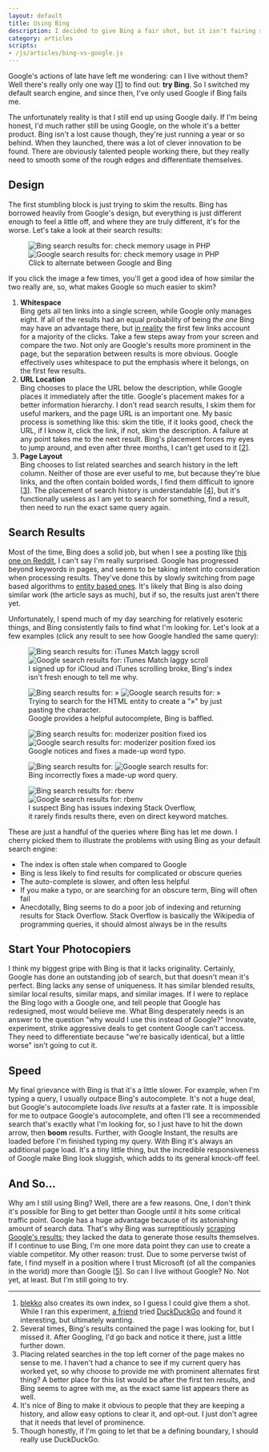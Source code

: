 ```yaml
---
layout: default
title: Using Bing
description: I decided to give Bing a fair shot, but it isn't fairing so well.
category: articles
scripts:
- /js/articles/bing-vs-google.js
---
```

Google's actions of late have left me wondering: can I live without them? Well there's really only one way \[[1](#footnotes)\] to find out: **try Bing**. So I switched my default search engine, and since then, I've only used Google if Bing fails me. 

The unfortunately reality is that I still end up using Google daily. If I'm being honest, I'd much rather still be using Google, on the whole it's a better product. Bing isn't a lost cause though, they're just running a year or so behind. When they launched, there was a lot of clever innovation to be found. There are obviously talented people working there, but they really need to smooth some of the rough edges and differentiate themselves.

## Design

The first stumbling block is just trying to skim the results. Bing has borrowed heavily from Google's design, but everything is just different enough to feel a little off, and where they are truly different, it's for the worse. Let's take a look at their search results:

<figure class="full" id="results-comparison">
	<img src="http://static.keithsilgard.com/images/articles/bing-vs-google/example-1-bing.png" alt="Bing search results for: check memory usage in PHP">
	<img src="http://static.keithsilgard.com/images/articles/bing-vs-google/example-1-google.png" alt="Google search results for: check memory usage in PHP">
	<figcaption>Click to alternate between Google and Bing</figcaption>
</figure>

If you click the image a few times, you'll get a good idea of how similar the two really are, so, what makes Google so much easier to skim?

1.	**Whitespace**  
	Bing gets all ten links into a single screen, while Google only manages eight. If all of the results had an equal probability of being *the one* Bing may have an advantage there, but [in reality](http://www.seomoz.org/blog/mission-imposserpble-establishing-clickthrough-rates) the first few links account for a majority of the clicks. Take a few steps away from your screen and compare the two. Not only are Google's results more prominent in the page, but the separation between results is more obvious. Google effectively uses whitespace to put the emphasis where it belongs, on the first few results.
2.	**URL Location**  
	Bing chooses to place the URL below the description, while Google places it immediately after the title. Google's placement makes for a better information hierarchy. I don't read search results, I skim them for useful markers, and the page URL is an important one. My basic process is something like this: skim the title, if it looks good, check the URL, if I know it, click the link, if not, skim the description. A failure at any point takes me to the next result. Bing's placement forces my eyes to jump around, and even after three months, I can't get used to it \[[2](#footnotes)\].
3.	**Page Layout**  
	Bing chooses to list related searches and search history in the left column. Neither of those are ever useful to me, but because they're blue links, and the often contain bolded words, I find them difficult to ignore \[[3](#footnotes)\]. The placement of search history is understandable \[[4](#footnotes)\], but it's functionally useless as I am yet to search for something, find a result, then need to run the exact same query again.

## Search Results

Most of the time, Bing does a solid job, but when I see a posting like [this one on Reddit](http://www.reddit.com/r/pics/comments/l80eb/why_i_use_google_a_comparison_vs_bing_yahoo/), I can't say I'm really surprised. Google has progressed beyond keywords in pages, and seems to be taking intent into consideration when processing results. They've done this by slowly switching from page based algorithms to [entity based ones](http://justinbriggs.org/entity-search-results-the-on-going-evolution-of-search). It's likely that Bing is also doing similar work (the article says as much), but if so, the results just aren't there yet.

Unfortunately, I spend much of my day searching for relatively esoteric things, and Bing consistently fails to find what I'm looking for. Let's look at a few examples (click any result to see how Google handled the same query): 

<figure class="full">
	<img src="http://static.keithsilgard.com/images/articles/bing-vs-google/example-2-bing.png" alt="Bing search results for: iTunes Match laggy scroll">
	<img src="http://static.keithsilgard.com/images/articles/bing-vs-google/example-2-google.png" alt="Google search results for: iTunes Match laggy scroll">
	<figcaption>I signed up for iCloud and iTunes scrolling broke, Bing's index isn't fresh enough to tell me why.</figcaption>
</figure>

<figure class="full">
	<img src="http://static.keithsilgard.com/images/articles/bing-vs-google/example-3-bing.png" alt="Bing search results for: &raquo;">
	<img src="http://static.keithsilgard.com/images/articles/bing-vs-google/example-3-google.png" alt="Google search results for: &raquo;">
	<figcaption>Trying to search for the HTML entity to create a "&raquo;" by just pasting the character.<br> Google provides a helpful autocomplete, Bing is baffled.</figcaption>
</figure>

<figure class="full">
	<img src="http://static.keithsilgard.com/images/articles/bing-vs-google/example-4-bing.png" alt="Bing search results for: moderizer position fixed ios">
	<img src="http://static.keithsilgard.com/images/articles/bing-vs-google/example-4-google.png" alt="Google search results for: moderizer position fixed ios">
	<figcaption>Google notices and fixes a made-up word typo.</figcaption>
</figure>

<figure class="full">
	<img src="http://static.keithsilgard.com/images/articles/bing-vs-google/example-5-bing.png" alt="Bing search results for: ">
	<img src="http://static.keithsilgard.com/images/articles/bing-vs-google/example-5-google.png" alt="Google search results for: ">
	<figcaption>Bing incorrectly fixes a made-up word query.</figcaption>
</figure>

<figure class="full">
	<img src="http://static.keithsilgard.com/images/articles/bing-vs-google/example-6-bing.png" alt="Bing search results for: rbenv">
	<img src="http://static.keithsilgard.com/images/articles/bing-vs-google/example-6-google.png" alt="Google search results for: rbenv">
	<figcaption>I suspect Bing has issues indexing Stack Overflow, <br>it rarely finds results there, even on direct keyword matches.</figcaption>
</figure>

These are just a handful of the queries where Bing has let me down. I cherry picked them to illustrate the problems with using Bing as your default search engine:

- 	The index is often stale when compared to Google
- 	Bing is less likely to find results for complicated or obscure queries
- 	The auto-complete is slower, and often less helpful
- 	If you make a typo, or are searching for an obscure term, Bing will often fail
- 	Anecdotally, Bing seems to do a poor job of indexing and returning results for Stack Overflow. Stack Overflow is basically the Wikipedia of programming queries, it should almost always be in the results

## Start Your Photocopiers

I think my biggest gripe with Bing is that it lacks originality. Certainly, Google has done an outstanding job of search, but that doesn't mean it's perfect. Bing lacks any sense of uniqueness. It has similar blended results, similar local results, similar maps, and similar images. If I were to replace the Bing logo with a Google one, and tell people that Google has redesigned, most would believe me. What Bing desperately needs is an answer to the question "why would I use this instead of Google?" Innovate, experiment, strike aggressive deals to get content Google can't access. They need to differentiate because "we're basically identical, but a little worse" isn't going to cut it.

## Speed

My final grievance with Bing is that it's a little slower. For example, when I'm typing a query, I usually outpace Bing's autocomplete. It's not a huge deal, but Google's autocomplete loads *live results* at a faster rate. It is impossible for me to outpace Google's autocomplete, and often I'll see a recommended search that's exactly what I'm looking for, so I just have to hit the down arrow, then **boom** results. Further, with Google Instant, the results are loaded before I'm finished typing my query. With Bing it's always an additional page load. It's a tiny little thing, but the incredible responsiveness of Google make Bing look sluggish, which adds to its general knock-off feel.

## And So...

Why am I still using Bing? Well, there are a few reasons. One, I don't think it's possible for Bing to get better than Google until it hits some critical traffic point. Google has a huge advantage because of its astonishing amount of search data. That's why Bing was surreptitiously [scraping Google's results](http://searchengineland.com/google-bing-is-cheating-copying-our-search-results-62914); they lacked the data to generate those results themselves. If I continue to use Bing, I'm one more data point they can use to create a viable competitor. My other reason: trust. Due to some perverse twist of fate, I find myself in a position where I trust Microsoft (of all the companies in the world) more than Google \[[5](#footnotes)\]. So can I live without Google? No. Not yet, at least. But I'm still going to try.
	
<hr id="footnotes">

1.	[blekko](http://www.blekko.com) also creates its own index, so I guess I could give them a shot. While I ran this experiment, [a friend](http://brenthousen.com) tried [DuckDuckGo](http://duckduckgo.com) and found it interesting, but ultimately wanting.
2.	Several times, Bing's results contained the page I was looking for, but I missed it. After Googling, I'd go back and notice it there, just a little further down.
3.	Placing related searches in the top left corner of the page makes no sense to me. I haven't had a chance to see if my current query has worked yet, so why choose to provide me with prominent alternates first thing? A better place for this list would be after the first ten results, and Bing seems to agree with me, as the exact same list appears there as well.
4.	It's nice of Bing to make it obvious to people that they are keeping a history, and allow easy options to clear it, and opt-out. I just don't agree that it needs that level of prominence. 
5.	Though honestly, if I'm going to let that be a defining boundary, I should really use DuckDuckGo.